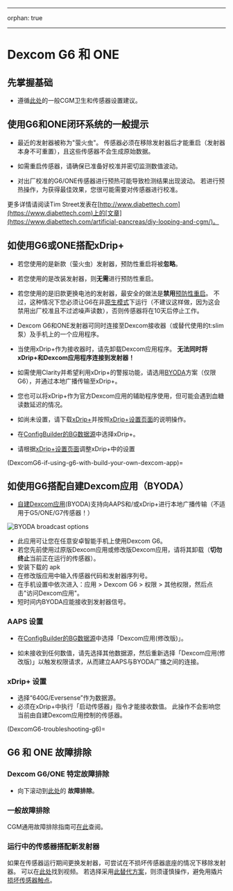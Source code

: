 - - -
orphan: true
- - -

# Dexcom G6 和 ONE

## 先掌握基础

-   遵循[此处](../CompatibleCgms/GeneralCGMRecommendation.md)的一般CGM卫生和传感器设置建议。

## 使用G6和ONE闭环系统的一般提示

- 最近的发射器被称为"萤火虫"。 传感器必须在移除发射器后才能重启（发射器本身不可重置），且这些传感器不会生成原始数据。

- 如需重启传感器，请确保已准备好校准并密切监测数值波动。

- 对出厂校准的G6/ONE传感器进行预热可能导致检测结果出现波动。 若进行预热操作，为获得最佳效果，您很可能需要对传感器进行校准。

更多详情请阅读Tim Street发表在[http://www.diabettech.com](https://www.diabettech.com)上的[文章](https://www.diabettech.com/artificial-pancreas/diy-looping-and-cgm/)。

## 如使用G6或ONE搭配xDrip+

- 若您使用的是新款（萤火虫）发射器，预防性重启将被**忽略**。
- 若您使用的是改装发射器，则**无需**进行预防性重启。
-   若您使用的是旧款更换电池的发射器，最安全的做法是**禁用**[预防性重启](https://navid200.github.io/xDrip/docs/Preemptive-Restart.html)。 不过，这种情况下您必须让G6在非[原生模式](https://navid200.github.io/xDrip/docs/Native-Algorithm.html)下运行（不建议这样做，因为这会禁用出厂校准且不过滤噪声读数），否则传感器将在10天后停止工作。
-   Dexcom G6和ONE发射器可同时连接至Dexcom接收器（或替代使用的t:slim泵）及手机上的一个应用程序。
-   当使用xDrip+作为接收器时，请先卸载Dexcom应用程序。 **无法同时将xDrip+和Dexcom应用程序连接到发射器！**
-   如需使用Clarity并希望利用xDrip+的警报功能，请选用[BYODA](#DexcomG6-if-using-g6-with-build-your-own-dexcom-app)方案（仅限G6），并通过本地广播传输至xDrip+。
-   您也可以将xDrip+作为官方Dexcom应用的辅助程序使用，但可能会遇到血糖读数延迟的情况。
-   如尚未设置，请下载[xDrip+](https://github.com/NightscoutFoundation/xDrip)并按照[xDrip+设置页面](../CompatibleCgms/xDrip.md)的说明操作。
-   在[ConfigBuilder的BG数据源](#Config-Builder-bg-source)中选择xDrip+。

- 请根据[xDrip+设置页面](../CompatibleCgms/xDrip.md)调整xDrip+中的设置

(DexcomG6-if-using-g6-with-build-your-own-dexcom-app)=
## 如使用G6搭配自建Dexcom应用（BYODA）

-   [自建Dexcom应用](https://docs.google.com/forms/d/e/1FAIpQLScD76G0Y-BlL4tZljaFkjlwuqhT83QlFM5v6ZEfO7gCU98iJQ/viewform?fbzx=2196386787609383750)(BYODA)支持向AAPS和/或xDrip+进行本地广播传输（不适用于G5/ONE/G7传感器！）

![BYODA broadcast options](../images/BYODA.png)

-   此应用可让您在任意安卓智能手机上使用Dexcom G6。
-   若您先前使用过原版Dexcom应用或修改版Dexcom应用，请将其卸载（**切勿终止**当前正在运行的传感器）。
-   安装下载的 apk
-   在修改版应用中输入传感器代码和发射器序列号。
-   在手机设置中依次进入：应用 > Dexcom G6 > 权限 > 其他权限，然后点击"访问Dexcom应用"。
-   短时间内BYODA应能接收到发射器信号。

### AAPS 设置

-   在[ConfigBuilder的BG数据源](#Config-Builder-bg-source)中选择「Dexcom应用(修改版)」。

-   如未接收到任何数值，请先选择其他数据源，然后重新选择「Dexcom应用(修改版)」以触发权限请求，从而建立AAPS与BYODA广播之间的连接。

### xDrip+ 设置

-   选择“640G/Eversense”作为数据源。
-   必须在xDrip+中执行「启动传感器」指令才能接收数值。 此操作不会影响您当前由自建Dexcom应用控制的传感器。


(DexcomG6-troubleshooting-g6)=
## G6 和 ONE 故障排除

### Dexcom G6/ONE 特定故障排除

-   向下滚动到[此处](https://navid200.github.io/xDrip/docs/Dexcom_page.html)的 **故障排除**。

### 一般故障排除

CGM通用故障排除指南可[在此](#general-cgm-troubleshooting)查阅。

### 运行中的传感器搭配新发射器

如果在传感器运行期间更换发射器，可尝试在不损坏传感器底座的情况下移除发射器。 可以在[此处](https://navid200.github.io/xDrip/docs/Remove-transmitter.html)找到视频。 若选择采用[此替代方案](https://youtu.be/tx-kTsrkNUM)，则须谨慎操作，避免用撬片[损坏传感器触点](https://navid200.github.io/xDrip/docs/Petroleum-jelly-in-Dexcom-G6-Sensor.html)。
